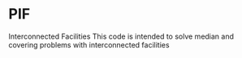 # PIF
Interconnected Facilities
This code is intended to solve median and covering problems with interconnected facilities
